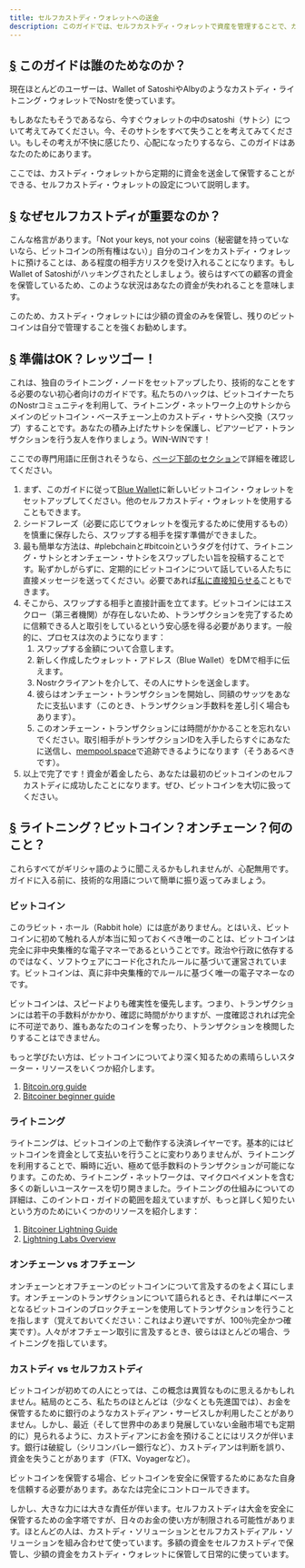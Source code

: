 ```yaml
---
title: セルフカストディ・ウォレットへの送金
description: このガイドでは、セルフカストディ・ウォレットで資産を管理することで、カウンターパーティ・リスクを軽減するためのシンプルなソリューションについて紹介します。
---
```


## [§](#who-is-this-guide-for) このガイドは誰のためなのか？


現在ほとんどのユーザーは、Wallet of SatoshiやAlbyのようなカストディ・ライトニング・ウォレットでNostrを使っています。

もしあなたもそうであるなら、今すぐウォレットの中のsatoshi（サトシ）について考えてみてください。今、そのサトシをすべて失うことを考えてみてください。もしその考えが不快に感じたり、心配になったりするなら、このガイドはあなたのためにあります。

ここでは、カストディ・ウォレットから定期的に資金を送金して保管することができる、セルフカストディ・ウォレットの設定について説明します。

## [§](#why-is-self-custody-important) なぜセルフカストディが重要なのか？

こんな格言があります。「Not your keys, not your coins（秘密鍵を持っていないなら、ビットコインの所有権はない）」自分のコインをカストディ・ウォレットに預けることは、ある程度の相手方リスクを受け入れることになります。もしWallet of Satoshiがハッキングされたとしましょう。彼らはすべての顧客の資金を保管しているため、このような状況はあなたの資金が失われることを意味します。

このため、カストディ・ウォレットには少額の資金のみを保管し、残りのビットコインは自分で管理することを強くお勧めします。

## [§](#ready-lets-go) 準備はOK？レッツゴー！

これは、独自のライトニング・ノードをセットアップしたり、技術的なことをする必要のない初心者向けのガイドです。私たちのハックは、ビットコイナーたちのNostrコミュニティを利用して、ライトニング・ネットワーク上のサトシからメインのビットコイン・ベースチェーン上のカストディ・サトシへ交換（スワップ）することです。あなたの積み上げたサトシを保護し、ピアツーピア・トランザクションを行う友人を作りましょう。WIN-WINです！

ここでの専門用語に圧倒されそうなら、[ページ下部のセクション](#lightning-bitcoin-on-chain-what)で詳細を確認してください。

1. まず、このガイドに従って[Blue Wallet](https://bluewallet.io/docs/create-bitcoin-wallet/)に新しいビットコイン・ウォレットをセットアップしてください。他のセルフカストディ・ウォレットを使用することもできます。
2. シードフレーズ（必要に応じてウォレットを復元するために使用するもの）を慎重に保存したら、スワップする相手を探す準備ができました。
3. 最も簡単な方法は、#plebchainと#bitcoinというタグを付けて、ライトニング・サトシとオンチェーン・サトシをスワップしたい旨を投稿することです。恥ずかしがらずに、定期的にビットコインについて話している人たちに直接メッセージを送ってください。必要であれば[私に直接知らせる](https://primal.net/jeffg)こともできます。
4. そこから、スワップする相手と直接計画を立てます。ビットコインにはエスクロー（第三者機関）が存在しないため、トランザクションを完了するために信頼できる人と取引をしているという安心感を得る必要があります。一般的に、プロセスは次のようになります：
    1. スワップする金額について合意します。
    2. 新しく作成したウォレット・アドレス（Blue Wallet）をDMで相手に伝えます。
    3. Nostrクライアントを介して、その人にサトシを送金します。
    4. 彼らはオンチェーン・トランザクションを開始し、同額のサッツをあなたに支払います（このとき、トランザクション手数料を差し引く場合もあります）。
    5. このオンチェーン・トランザクションには時間がかかることを忘れないでください。取引相手がトランザクションIDを入手したらすぐにあなたに送信し、[mempool.space](https://mempool.space)で追跡できるようになります（そうあるべきです）。
5. 以上で完了です！資金が着金したら、あなたは最初のビットコインのセルフカストディに成功したことになります。ぜひ、ビットコインを大切に扱ってください。

## [§](#lightning-bitcoin-on-chain-what) ライトニング？ビットコイン？オンチェーン？何のこと？

これらすべてがギリシャ語のように聞こえるかもしれませんが、心配無用です。ガイドに入る前に、技術的な用語について簡単に振り返ってみましょう。


### ビットコイン

このラビット・ホール（Rabbit hole）には底がありません。とはいえ、ビットコインに初めて触れる人が本当に知っておくべき唯一のことは、ビットコインは完全に非中央集権的な電子マネーであるということです。政治や行政に依存するのではなく、ソフトウェアにコード化されたルールに基づいて運営されています。ビットコインは、真に非中央集権的でルールに基づく唯一の電子マネーなのです。

ビットコインは、スピードよりも確実性を優先します。つまり、トランザクションには若干の手数料がかかり、確認に時間がかりますが、一度確認されれば完全に不可逆であり、誰もあなたのコインを奪ったり、トランザクションを検閲したりすることはできません。

もっと学びたい方は、ビットコインについてより深く知るための素晴らしいスターター・リソースをいくつか紹介します。

1. [Bitcoin.org guide](https://bitcoin.org/en/how-it-works)
2. [Bitcoiner beginner guide](https://bitcoiner.guide/beginner/)

### ライトニング

ライトニングは、ビットコインの上で動作する決済レイヤーです。基本的にはビットコインを資金として支払いを行うことに変わりありませんが、ライトニングを利用することで、瞬時に近い、極めて低手数料のトランザクションが可能になります。このため、ライトニング・ネットワークは、マイクロペイメントを含む多くの新しいユースケースを切り開きました。ライトニングの仕組みについての詳細は、このイントロ・ガイドの範囲を超えていますが、もっと詳しく知りたいという方のためにいくつかのリソースを紹介します：

1. [Bitcoiner Lightning Guide](https://bitcoiner.guide/lightning/)
2. [Lightning Labs Overview](https://docs.lightning.engineering/the-lightning-network/overview)

### オンチェーン vs オフチェーン

オンチェーンとオフチェーンのビットコインについて言及するのをよく耳にします。オンチェーンのトランザクションについて語られるとき、それは単にベースとなるビットコインのブロックチェーンを使用してトランザクションを行うことを指します（覚えておいてください：これはより遅いですが、100％完全かつ確実です）。人々がオフチェーン取引に言及するとき、彼らはほとんどの場合、ライトニングを指しています。

### カストディ vs セルフカストディ

ビットコインが初めての人にとっては、この概念は異質なものに思えるかもしれません。結局のところ、私たちのほとんどは（少なくとも先進国では）、お金を保管するために銀行のようなカストディアン・サービスしか利用したことがありません。しかし、最近（そして世界中のあまり発展していない金融市場でも定期的に）見られるように、カストディアンにお金を預けることにはリスクが伴います。銀行は破綻し（シリコンバレー銀行など）、カストディアンは判断を誤り、資金を失うことがあります（FTX、Voyagerなど）。

ビットコインを保管する場合、ビットコインを安全に保管するためにあなた自身を信頼する必要があります。あなたは完全にコントロールできます。

しかし、大きな力には大きな責任が伴います。セルフカストディは大金を安全に保管するための金字塔ですが、日々のお金の使い方が制限される可能性があります。ほとんどの人は、カストディ・ソリューションとセルフカストディアル・ソリューションを組み合わせて使っています。多額の資金をセルフカストディで保管し、少額の資金をカストディ・ウォレットに保管して日常的に使っています。
